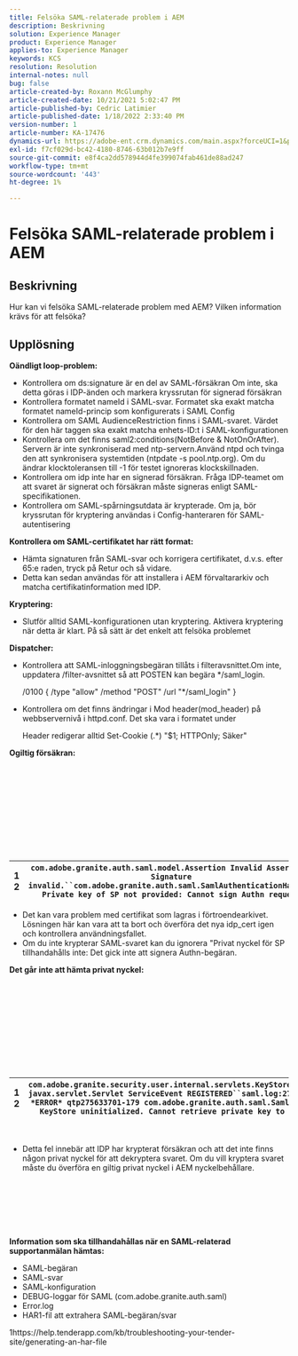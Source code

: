 ```yaml
---
title: Felsöka SAML-relaterade problem i AEM
description: Beskrivning
solution: Experience Manager
product: Experience Manager
applies-to: Experience Manager
keywords: KCS
resolution: Resolution
internal-notes: null
bug: false
article-created-by: Roxann McGlumphy
article-created-date: 10/21/2021 5:02:47 PM
article-published-by: Cedric Latimier
article-published-date: 1/18/2022 2:33:40 PM
version-number: 1
article-number: KA-17476
dynamics-url: https://adobe-ent.crm.dynamics.com/main.aspx?forceUCI=1&pagetype=entityrecord&etn=knowledgearticle&id=55a54eb6-9032-ec11-b6e5-000d3a5ba97a
exl-id: f7cf029d-bc42-4180-8746-63b012b7e9ff
source-git-commit: e8f4ca2dd578944d4fe399074fab461de88ad247
workflow-type: tm+mt
source-wordcount: '443'
ht-degree: 1%

---
```


# Felsöka SAML-relaterade problem i AEM

## Beskrivning

Hur kan vi felsöka SAML-relaterade problem med AEM? Vilken information krävs för att felsöka?

## Upplösning


<b>Oändligt loop-problem:</b>

- Kontrollera om ds:signature är en del av SAML-försäkran Om inte, ska detta göras i IDP-änden och markera kryssrutan för signerad försäkran
- Kontrollera formatet nameId i SAML-svar. Formatet ska exakt matcha formatet nameId-princip som konfigurerats i SAML Config
- Kontrollera om SAML AudienceRestriction finns i SAML-svaret. Värdet för den här taggen ska exakt matcha enhets-ID:t i SAML-konfigurationen
- Kontrollera om det finns saml2:conditions(NotBefore &amp; NotOnOrAfter). Servern är inte synkroniserad med ntp-servern.Använd ntpd och tvinga den att synkronisera systemtiden (ntpdate -s pool.ntp.org). Om du ändrar klocktoleransen till -1 för testet ignoreras klockskillnaden.
- Kontrollera om idp inte har en signerad försäkran. Fråga IDP-teamet om att svaret är signerat och försäkran måste signeras enligt SAML-specifikationen.
- Kontrollera om SAML-spårningsutdata är krypterade. Om ja, bör kryssrutan för kryptering användas i Config-hanteraren för SAML-autentisering


<b>Kontrollera om SAML-certifikatet har rätt format:</b>

- Hämta signaturen från SAML-svar och korrigera certifikatet, d.v.s. efter 65:e raden, tryck på Retur och så vidare.
- Detta kan sedan användas för att installera i AEM förvaltararkiv och matcha certifikatinformation med IDP.


<b>Kryptering:</b>

- Slutför alltid SAML-konfigurationen utan kryptering. Aktivera kryptering när detta är klart. På så sätt är det enkelt att felsöka problemet


<b>Dispatcher:</b>

- Kontrollera att SAML-inloggningsbegäran tillåts i filteravsnittet.Om inte, uppdatera /filter-avsnittet så att POSTEN kan begära \*/saml_login.



   /0100 { /type &quot;allow&quot; /method &quot;POST&quot; /url &quot;\*/saml_login&quot; }


- Kontrollera om det finns ändringar i Mod header(mod_header) på webbservernivå i httpd.conf. Det ska vara i formatet under

   Header redigerar alltid Set-Cookie (.\*) &quot;$1; HTTPOnly; Säker&quot;


<b>Ogiltig försäkran:</b>
<br><br><br><br><br> <br><br> <br><br><br><br>

| 1<br>  2 | `com.adobe.granite.auth.saml.model.Assertion Invalid Assertion: Signature invalid.``com.adobe.granite.auth.saml.SamlAuthenticationHandler Private key of SP not provided: Cannot sign Authn request` |
| --- | --- |


- Det kan vara problem med certifikat som lagras i förtroendearkivet. Lösningen här kan vara att ta bort och överföra det nya idp_cert igen och kontrollera användningsfallet.
- Om du inte krypterar SAML-svaret kan du ignorera &quot;Privat nyckel för SP tillhandahålls inte: Det gick inte att signera Authn-begäran.


<b>Det går inte att hämta privat nyckel:</b>
<br><br><br><br><br> <br><br> <br><br><br><br>

| 1<br>  2 | `com.adobe.granite.security.user.internal.servlets.KeyStoreManagingServlet,1121, javax.servlet.Servlet ServiceEvent REGISTERED``saml.log:27.01.2019 14:16:13.642 *ERROR* qtp275633701-179 com.adobe.granite.auth.saml.SamlAuthenticationHandler KeyStore uninitialized. Cannot retrieve private key to decrypt assertions.` |
| --- | --- |

 
- Detta fel innebär att IDP har krypterat försäkran och att det inte finns någon privat nyckel för att dekryptera svaret. Om du vill kryptera svaret måste du överföra en giltig privat nyckel i AEM nyckelbehållare.

<br><br><br><br> <br><br>
<b>Information som ska tillhandahållas när en SAML-relaterad supportanmälan hämtas:</b>

- SAML-begäran
- SAML-svar
- SAML-konfiguration
- DEBUG-loggar för SAML (com.adobe.granite.auth.saml)
- Error.log
- HAR1-fil att extrahera SAML-begäran/svar


1https://help.tenderapp.com/kb/troubleshooting-your-tender-site/generating-an-har-file
